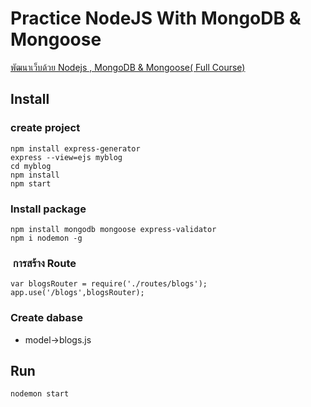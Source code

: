 # Practice NodeJS With MongoDB & Mongoose
[พัฒนาเว็บด้วย Nodejs , MongoDB & Mongoose( Full Course)](https://www.youtube.com/watch?v=eh9LPlsQVmw&t=181s)

## Install
### create project
```
npm install express-generator
express --view=ejs myblog
cd myblog 
npm install
npm start
```
### Install package
```
npm install mongodb mongoose express-validator
npm i nodemon -g
```
###  การสร้าง Route
```
var blogsRouter = require('./routes/blogs');
app.use('/blogs',blogsRouter);
```
### Create dabase 
- model->blogs.js

## Run
```
nodemon start
```